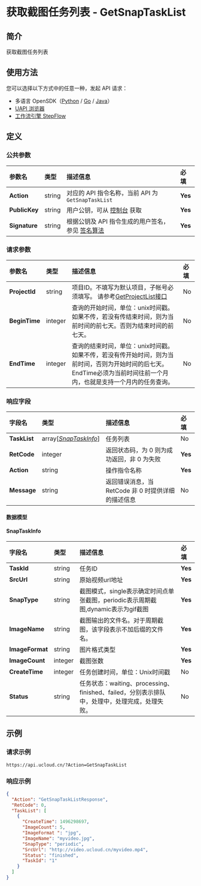 # 获取截图任务列表 - GetSnapTaskList

## 简介

获取截图任务列表





## 使用方法

您可以选择以下方式中的任意一种，发起 API 请求：
- 多语言 OpenSDK（[Python](https://github.com/ucloud/ucloud-sdk-python3) / [Go](https://github.com/ucloud/ucloud-sdk-go) / [Java](https://github.com/ucloud/ucloud-sdk-java)）
- [UAPI 浏览器](https://console.ucloud.cn/uapi/detail?id=GetSnapTaskList)
- [工作流引擎 StepFlow](https://console.ucloud.cn/stepflow/manage/)

## 定义

### 公共参数

| 参数名 | 类型 | 描述信息 | 必填 |
|:---|:---|:---|:---|
| **Action**     | string  | 对应的 API 指令名称，当前 API 为 `GetSnapTaskList`                        | **Yes** |
| **PublicKey**  | string  | 用户公钥，可从 [控制台](https://console.ucloud.cn/uapi/apikey) 获取                                             | **Yes** |
| **Signature**  | string  | 根据公钥及 API 指令生成的用户签名，参见 [签名算法](api/summary/signature.md)  | **Yes** |

### 请求参数

| 参数名 | 类型 | 描述信息 | 必填 |
|:---|:---|:---|:---|
| **ProjectId** | string | 项目ID。不填写为默认项目，子帐号必须填写。 请参考[GetProjectList接口](api/summary/get_project_list) |No|
| **BeginTime** | integer | 查询的开始时间，单位：unix时间戳。如果不传，若没有传结束时间，则为当前时间的前七天。否则为结束时间的前七天。 |No|
| **EndTime** | integer | 查询的结束时间，单位：unix时间戳。如果不传，若没有传开始时间，则为当前时间，否则为开始时间的后七天。EndTime必须为当前时间往前一个月内，也就是支持一个月内的任务查询。 |No|

### 响应字段

| 字段名 | 类型 | 描述信息 | 必填 |
|:---|:---|:---|:---|
| **TaskList** | array[[*SnapTaskInfo*](#SnapTaskInfo)] | 任务列表 |No|
| **RetCode** | integer | 返回状态码，为 0 则为成功返回，非 0 为失败 |**Yes**|
| **Action** | string | 操作指令名称 |**Yes**|
| **Message** | string | 返回错误消息，当 RetCode 非 0 时提供详细的描述信息 |No|

#### 数据模型


#### SnapTaskInfo

| 字段名 | 类型 | 描述信息 | 必填 |
|:---|:---|:---|:---|
| **TaskId** | string | 任务ID |**Yes**|
| **SrcUrl** | string | 原始视频url地址 |**Yes**|
| **SnapType** | string | 截图模式，single表示确定时间点单张截图，periodic表示周期截图,dynamic表示为gif截图 |**Yes**|
| **ImageName** | string | 截图输出的文件名。对于周期截图，该字段表示不加后缀的文件名。 |**Yes**|
| **ImageFormat** | string | 图片格式类型 |**Yes**|
| **ImageCount** | integer | 截图张数 |**Yes**|
| **CreateTime** | integer | 任务创建时间，单位：Unix时间戳 |No|
| **Status** | string | 任务状态：waiting、processing、finished、failed，分别表示排队中，处理中，处理完成，处理失败。 |No|

## 示例

### 请求示例
    
```
https://api.ucloud.cn/?Action=GetSnapTaskList
```

### 响应示例
    
```json
{
  "Action": "GetSnapTaskListResponse",
  "RetCode": 0,
  "TaskList": [
    {
      "CreateTime": 1496298697,
      "ImageCount": 5,
      "ImageFormat ": "jpg",
      "ImageName": "myvideo.jpg",
      "SnapType": "periodic",
      "SrcUrl": "http://video.ucloud.cn/myvideo.mp4",
      "Status": "finished",
      "TaskId": "1"
    }
  ]
}
```




